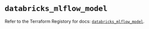 # `databricks_mlflow_model`

Refer to the Terraform Registory for docs: [`databricks_mlflow_model`](https://registry.terraform.io/providers/databricks/databricks/1.22.0/docs/resources/mlflow_model).
